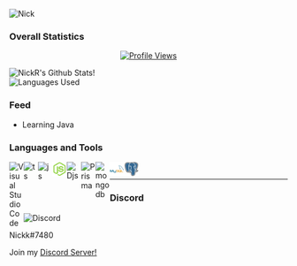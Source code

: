 
![Nick](https://cdn.discordapp.com/attachments/864214549715746867/887305304860143636/a.png)




### Overall Statistics                                                                                                        

<a href="https://github.com/NickR69420">
  <p align="center">
    <img src="https://komarev.com/ghpvc/?username=NickR69420" alt="Profile Views">
  </p>
</a>


![NickR's Github Stats!](https://github-readme-stats.vercel.app/api?username=NickR69420&show_icons=true&theme=tokyonight)  
![Languages Used](https://github-readme-stats-dusky-eta.vercel.app/api/top-langs/?username=NickR69420&theme=tokyonight)

### Feed

- Learning Java

### Languages and Tools

<img align="left" alt="Visual Studio Code" width="26px" src="https://i.imgur.com/LwSdAlE.png" />
<img align="left" alt="ts" width="26px" src="https://i.imgur.com/vSgFULR.png" />
<img align="left" alt="js" width="26px" src="https://i.imgur.com/3u1wzwE.png" />
<img align="left" alt="Nodejs" width="26px" src="https://raw.githubusercontent.com/devicons/devicon/master/icons/nodejs/nodejs-original.svg" />
<img align= "left" alt= "Djs" width="26px" src="https://camo.githubusercontent.com/d11bc5fc022603363226da69441297bc1f6dda6cd6253d80f5ed010125810aad/68747470733a2f2f692e696d6775722e636f6d2f534931445a66332e706e67" />
<img align= "left" alt="Prisma" width="26px" src="https://d2eip9sf3oo6c2.cloudfront.net/tags/images/000/001/287/square_480/prismaHD.png" />
<img align="left" alt="mongodb" width="26px" src="https://imgur.com/xN5cFRr.png" /> 
<img align="left" alt="mysql" width="26px" src="https://raw.githubusercontent.com/devicons/devicon/master/icons/mysql/mysql-original-wordmark.svg" />
<img align="left" alt="postgresql" width="26px" src="https://raw.githubusercontent.com/devicons/devicon/master/icons/postgresql/postgresql-original.svg" /> <br />


---


### Discord
<img align="center" alt="Discord" width="52px" src="https://www.freepnglogos.com/uploads/discord-logo-png/concours-discord-cartes-voeux-fortnite-france-6.png" />

Nickk#7480

Join my [Discord Server!](https://discord.gg/2auFJB7wUX)
